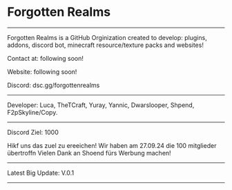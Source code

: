 # Forgotten Realms
------------------

Forgotten Realms is a GitHub Orginization created to develop: plugins, addons, discord bot, minecraft resource/texture packs and websites!

Contact at: following soon!

Website: following soon!

Discord: dsc.gg/forgottenrealms

------------------


Developer: Luca, TheTCraft, Yuray, Yannic, Dwarslooper, Shpend, F2pSkyline/Copy.

-----------------

Discord Ziel: 1000

Hikf uns das zuel zu ereeichen! Wir haben am 27.09.24 die 100 mitglieder übertroffn
Vielen Dank an Shoend fürs Werbung machen!

-----------------

Latest Big Update: V.0.1

-----------------
